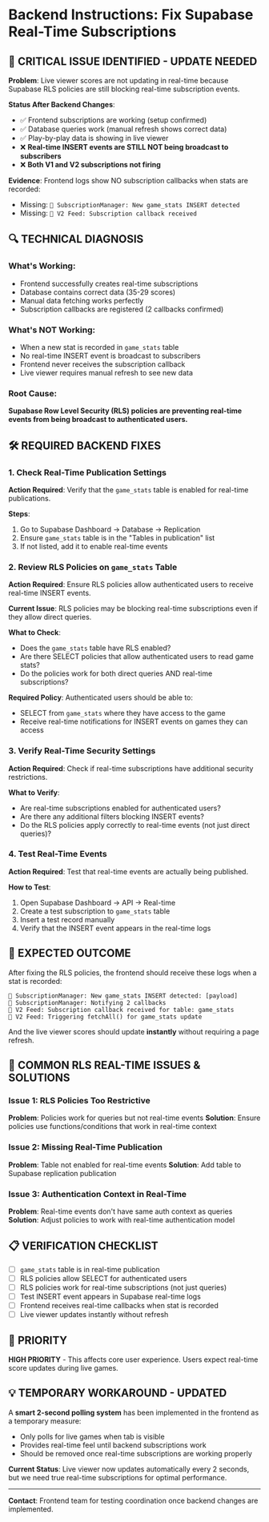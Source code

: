 # Backend Instructions: Fix Supabase Real-Time Subscriptions

## 🚨 CRITICAL ISSUE IDENTIFIED - UPDATE NEEDED

**Problem**: Live viewer scores are not updating in real-time because Supabase RLS policies are still blocking real-time subscription events.

**Status After Backend Changes**: 
- ✅ Frontend subscriptions are working (setup confirmed)
- ✅ Database queries work (manual refresh shows correct data)
- ✅ Play-by-play data is showing in live viewer
- ❌ **Real-time INSERT events are STILL NOT being broadcast to subscribers**
- ❌ **Both V1 and V2 subscriptions not firing**

**Evidence**: Frontend logs show NO subscription callbacks when stats are recorded:
- Missing: `🔔 SubscriptionManager: New game_stats INSERT detected`
- Missing: `🔔 V2 Feed: Subscription callback received`

## 🔍 TECHNICAL DIAGNOSIS

### What's Working:
- Frontend successfully creates real-time subscriptions
- Database contains correct data (35-29 scores)
- Manual data fetching works perfectly
- Subscription callbacks are registered (2 callbacks confirmed)

### What's NOT Working:
- When a new stat is recorded in `game_stats` table
- No real-time INSERT event is broadcast to subscribers
- Frontend never receives the subscription callback
- Live viewer requires manual refresh to see new data

### Root Cause:
**Supabase Row Level Security (RLS) policies are preventing real-time events from being broadcast to authenticated users.**

## 🛠️ REQUIRED BACKEND FIXES

### 1. Check Real-Time Publication Settings

**Action Required**: Verify that the `game_stats` table is enabled for real-time publications.

**Steps**:
1. Go to Supabase Dashboard → Database → Replication
2. Ensure `game_stats` table is in the "Tables in publication" list
3. If not listed, add it to enable real-time events

### 2. Review RLS Policies on `game_stats` Table

**Action Required**: Ensure RLS policies allow authenticated users to receive real-time INSERT events.

**Current Issue**: RLS policies may be blocking real-time subscriptions even if they allow direct queries.

**What to Check**:
- Does the `game_stats` table have RLS enabled?
- Are there SELECT policies that allow authenticated users to read game stats?
- Do the policies work for both direct queries AND real-time subscriptions?

**Required Policy**: Authenticated users should be able to:
- SELECT from `game_stats` where they have access to the game
- Receive real-time notifications for INSERT events on games they can access

### 3. Verify Real-Time Security Settings

**Action Required**: Check if real-time subscriptions have additional security restrictions.

**What to Verify**:
- Are real-time subscriptions enabled for authenticated users?
- Are there any additional filters blocking INSERT events?
- Do the RLS policies apply correctly to real-time events (not just direct queries)?

### 4. Test Real-Time Events

**Action Required**: Test that real-time events are actually being published.

**How to Test**:
1. Open Supabase Dashboard → API → Real-time
2. Create a test subscription to `game_stats` table
3. Insert a test record manually
4. Verify that the INSERT event appears in the real-time logs

## 🎯 EXPECTED OUTCOME

After fixing the RLS policies, the frontend should receive these logs when a stat is recorded:

```
🔔 SubscriptionManager: New game_stats INSERT detected: [payload]
🔔 SubscriptionManager: Notifying 2 callbacks  
🔔 V2 Feed: Subscription callback received for table: game_stats
🔄 V2 Feed: Triggering fetchAll() for game_stats update
```

And the live viewer scores should update **instantly** without requiring a page refresh.

## 🔧 COMMON RLS REAL-TIME ISSUES & SOLUTIONS

### Issue 1: RLS Policies Too Restrictive
**Problem**: Policies work for queries but not real-time events
**Solution**: Ensure policies use functions/conditions that work in real-time context

### Issue 2: Missing Real-Time Publication
**Problem**: Table not enabled for real-time events
**Solution**: Add table to Supabase replication publication

### Issue 3: Authentication Context in Real-Time
**Problem**: Real-time events don't have same auth context as queries
**Solution**: Adjust policies to work with real-time authentication model

## 📋 VERIFICATION CHECKLIST

- [ ] `game_stats` table is in real-time publication
- [ ] RLS policies allow SELECT for authenticated users
- [ ] RLS policies work for real-time subscriptions (not just queries)
- [ ] Test INSERT event appears in Supabase real-time logs
- [ ] Frontend receives real-time callbacks when stat is recorded
- [ ] Live viewer updates instantly without refresh

## 🚨 PRIORITY

**HIGH PRIORITY** - This affects core user experience. Users expect real-time score updates during live games.

## 💡 TEMPORARY WORKAROUND - UPDATED

A **smart 2-second polling system** has been implemented in the frontend as a temporary measure:
- Only polls for live games when tab is visible
- Provides real-time feel until backend subscriptions work
- Should be removed once real-time subscriptions are working properly

**Current Status**: Live viewer now updates automatically every 2 seconds, but we need true real-time subscriptions for optimal performance.

---

**Contact**: Frontend team for testing coordination once backend changes are implemented.
